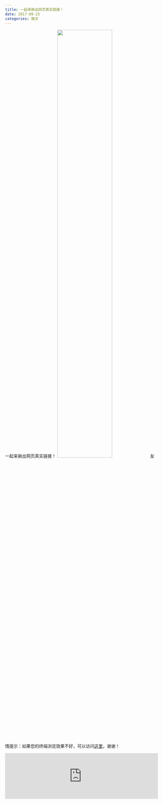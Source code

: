 ```yaml
---
title: 一起来揪出网页真实链接！
date: 2017-09-25
categories: 推文
---
```

一起来揪出网页真实链接！
<img src="http://mmbiz.qpic.cn/mmbiz_jpg/ACviaWTBFxhZ3BoHLaSXBFYoCvNoILP3uLq9jNxQWS47d8oVibLOp9CuA6BwukM87FUKu317TQMia2yjKvYQOylPA/0?wx_fmt.jpeg" style="width: 60%; height: auto;"/><!--more-->
友情提示：如果您的终端浏览效果不好，可以访问[这里](https://stata-club.github.io/stata_article/2017-09-25.html)，谢谢！
<iframe src="https://stata-club.github.io/stata_article/2017-09-25.html" id="iframepage" frameborder="0" scrolling="no" marginheight="0" marginwidth="0" width="100%" onLoad="iFrameHeight()"></iframe>
<script type="text/javascript" language="javascript">
function iFrameHeight() {
var ifm= document.getElementById("iframepage");
var subWeb = document.frames ? document.frames["iframepage"].document : ifm.contentDocument;   
if(ifm != null && subWeb != null) {
 ifm.height = subWeb.body.scrollHeight;
} 
} 
</script> 